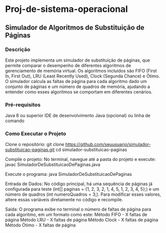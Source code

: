 # Proj-de-sistema-operacional
## Simulador de Algoritmos de Substituição de Páginas


### Descrição
Este projeto implementa um simulador de substituição de páginas, que permite comparar o desempenho de diferentes algoritmos de gerenciamento de memória virtual. Os algoritmos incluídos são FIFO (First In, First Out), LRU (Least Recently Used), Clock (Segunda Chance) e Ótimo. O simulador calcula as faltas de página para cada algoritmo dado um conjunto de páginas e um número de quadros de memória, ajudando a entender como esses algoritmos se comportam em diferentes cenários.

### Pré-requisitos
Java 8 ou superior
IDE de desenvolvimento Java (opcional) ou linha de comando

### Como Executar o Projeto

Clone o repositório:
git clone https://github.com/seuusuario/simulador-substituicao-paginas.git
cd simulador-substituicao-paginas

Compile o projeto: No terminal, navegue até a pasta do projeto e execute:
javac SimuladorDeSubstituicaoDePaginas.java

Execute o programa:
java SimuladorDeSubstituicaoDePaginas

Entrada de Dados: No código principal, há uma sequência de páginas já configurada para teste (int[] paginas = {1, 2, 3, 2, 1, 4, 5, 1, 2, 3, 4, 5};) e um número de quadros (int numeroQuadros = 3;). 
Para modificar esses valores, altere essas variáveis diretamente no código e recompile.

Saída: O programa exibe no terminal o número de faltas de página para cada algoritmo, em um formato como este:
Método FIFO - X faltas de página
Método LRU - X faltas de página
Método Clock - X faltas de página
Método Ótimo - X faltas de página
